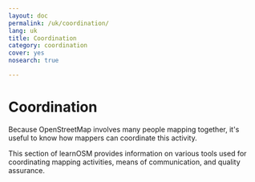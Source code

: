 ```yaml
---
layout: doc
permalink: /uk/coordination/
lang: uk
title: Coordination
category: coordination
cover: yes
nosearch: true

---
```


Coordination
============

Because OpenStreetMap involves many people mapping together, it's
useful to know how mappers can coordinate this activity.

This section of learnOSM provides information on various tools
used for coordinating mapping activities, means of communication,
and quality assurance.
